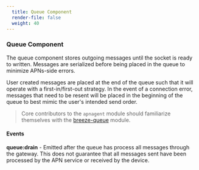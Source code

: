 ```yaml
---
  title: Queue Component
  render-file: false
  weight: 40
---
```


### Queue Component

The queue component stores outgoing messages until the socket is ready to written. Messages are serialized 
before being placed in the queue to minimize APNs-side errors. 

User created messages are placed at the end of the queue such that it will operate with a first-in/first-out 
strategy. In the event of a connection error, messages that need to be resent will be placed in the beginning 
of the queue to best mimic the user's intended send order. 

> Core contributors to the `apnagent` module should familiarize themselves with the 
> [breeze-queue](https://github.com/qualiancy/breeze-queue) module.

#### Events

**queue:drain** - Emitted after the queue has process all messages through the gateway. This does not guarantee 
that all messages sent have been processed by the APN service or received by the device.

